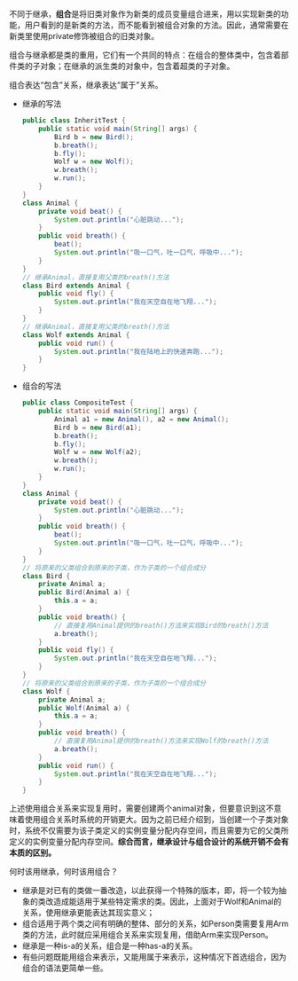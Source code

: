 不同于继承，**组合**是将旧类对象作为新类的成员变量组合进来，用以实现新类的功能，用户看到的是新类的方法，而不能看到被组合对象的方法。因此，通常需要在新类里使用private修饰被组合的旧类对象。

组合与继承都是类的重用，它们有一个共同的特点：在组合的整体类中，包含着部件类的子对象；在继承的派生类的对象中，包含着超类的子对象。

组合表达“包含”关系，继承表达“属于”关系。

- 继承的写法

    ```java
    public class InheritTest {
        public static void main(String[] args) {
            Bird b = new Bird();
            b.breath();
            b.fly();
            Wolf w = new Wolf();
            w.breath();
            w.run();
        }
    }
    class Animal {
        private void beat() {
            System.out.println("心脏跳动...");
        }
        public void breath() {
            beat();
            System.out.println("吸一口气，吐一口气，呼吸中...");
        }
    }
    // 继承Animal，直接复用父类的breath()方法
    class Bird extends Animal {
        public void fly() {
            System.out.println("我在天空自在地飞翔...");
        }
    }
    // 继承Animal，直接复用父类的breath()方法
    class Wolf extends Animal {
        public void run() {
            System.out.println("我在陆地上的快速奔跑...");
        }
    }
    ```

- 组合的写法

    ```java
    public class CompositeTest {
        public static void main(String[] args) {
            Animal a1 = new Animal(), a2 = new Animal();
            Bird b = new Bird(a1);
            b.breath();
            b.fly();
            Wolf w = new Wolf(a2);
            w.breath();
            w.run();
        }
    }
    class Animal {
        private void beat() {
            System.out.println("心脏跳动...");
        }
        public void breath() {
            beat();
            System.out.println("吸一口气，吐一口气，呼吸中...");
        }
    }
    // 将原来的父类组合到原来的子类，作为子类的一个组合成分
    class Bird {
        private Animal a;
        public Bird(Animal a) {
            this.a = a;
        }
        public void breath() {
            // 直接复用Animal提供的breath()方法来实现Bird的breath()方法
            a.breath();
        }
        public void fly() {
            System.out.println("我在天空自在地飞翔...");
        }
    }
    // 将原来的父类组合到原来的子类，作为子类的一个组合成分
    class Wolf {
        private Animal a;
        public Wolf(Animal a) {
            this.a = a;
        }
        public void breath() {
            // 直接复用Animal提供的breath()方法来实现Wolf的breath()方法
            a.breath();
        }
        public void run() {
            System.out.println("我在天空自在地飞翔...");
        }
    }
    ```

上述使用组合关系来实现复用时，需要创建两个animal对象，但要意识到这不意味着使用组合关系时系统的开销更大。因为之前已经介绍到，当创建一个子类对象时，系统不仅需要为该子类定义的实例变量分配内存空间，而且需要为它的父类所定义的实例变量分配内存空间。**综合而言，继承设计与组合设计的系统开销不会有本质的区别。**

何时该用继承，何时该用组合？

- 继承是对已有的类做一番改造，以此获得一个特殊的版本，即，将一个较为抽象的类改造成能适用于某些特定需求的类。因此，上面对于Wolf和Animal的关系，使用继承更能表达其现实意义；
- 组合适用于两个类之间有明确的整体、部分的关系，如Person类需要复用Arm类的方法，此时就应采用组合关系来实现复用，借助Arm来实现Person。
- 继承是一种is-a的关系，组合是一种has-a的关系。
- 有些问题既能用组合来表示，又能用属于来表示，这种情况下首选组合，因为组合的语法更简单一些。


